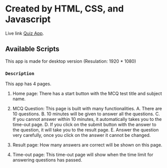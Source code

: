 # Created by HTML, CSS, and Javascript

Live link [Quiz App](https://sunny-tanuki-d0e903.netlify.app/home.html).

## Available Scripts

This app is made for desktop version (Resulation: 1920 * 1080)

### `Description`

This app has 4 pages.
1. Home page: There has a start button with the MCQ test title and subject name.

2. MCQ Question: This page is built with many functionalities.
    A. There are 10 questions.
    B. 10 minutes will be given to answer all the questions.
    C. If you cannot answer within 10 minutes, it automatically takes you to the time-out page.
    D. If you click on the submit button with the answer to the question, it will take you to the result page.
    E. Answer the question very carefully, once you click on the answer it cannot be changed.

3. Result page: How many answers are correct will be shown on this page.

4. Time-out page: This time-out page will show when the time limit for answering questions has passed.
